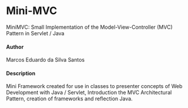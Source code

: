 # Mini-MVC
MiniMVC: Small Implementation of the Model-View-Controller (MVC) Pattern in Servlet / Java

#### Author
Marcos Eduardo da Silva Santos

#### Description
Mini Framework created for use in classes to presenter concepts of Web Development with Java / Servlet, Introduction the MVC Architectural Pattern, creation of frameworks and reflection Java.


